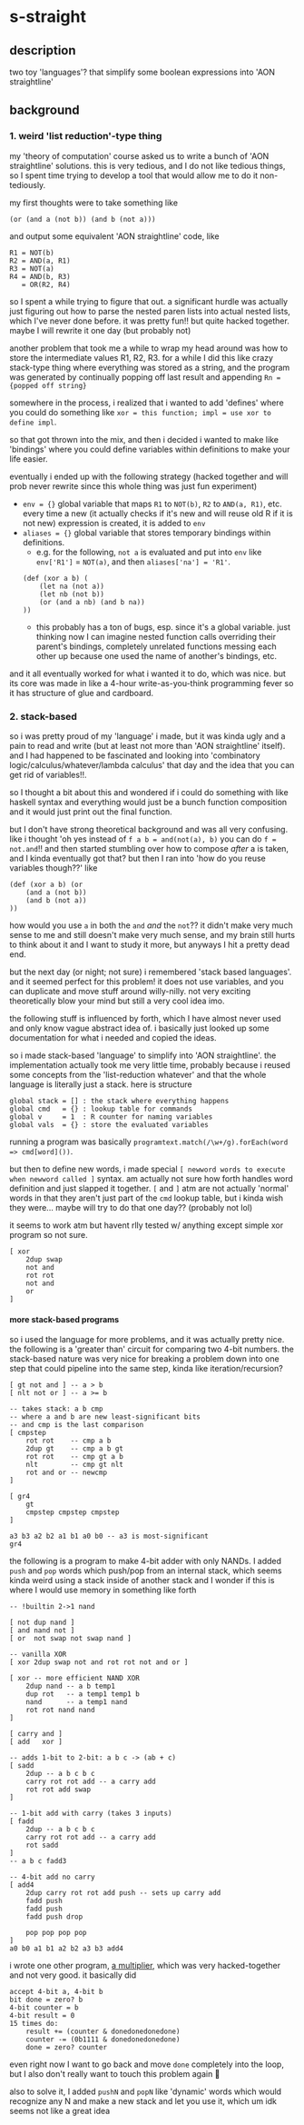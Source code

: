 # s-straight

## description
two toy 'languages'? that simplify some boolean expressions into 'AON straightline'

## background

### 1. weird 'list reduction'-type thing
my 'theory of computation' course asked us to write a bunch of 'AON straightline' solutions. this is very tedious, and I do not like tedious things, so I spent time trying to develop a tool that would allow me to do it non-tediously.

my first thoughts were to take something like

```
(or (and a (not b)) (and b (not a)))
```

and output some equivalent 'AON straightline' code, like

```
R1 = NOT(b)
R2 = AND(a, R1)
R3 = NOT(a)
R4 = AND(b, R3)
   = OR(R2, R4)
```

so I spent a while trying to figure that out. a significant hurdle was actually just figuring out how to parse the nested paren lists into actual nested lists, which I've never done before. it was pretty fun!! but quite hacked together. maybe I will rewrite it one day (but probably not)

another problem that took me a while to wrap my head around was how to store the intermediate values R1, R2, R3. for a while I did this like crazy stack-type thing where everything was stored as a string, and the program was generated by continually popping off last result and appending `Rn = {popped off string}`

somewhere in the process, i realized that i wanted to add 'defines' where you could do something like `xor = this function; impl = use xor to define impl`.

so that got thrown into the mix, and then i decided i wanted to make like 'bindings' where you could define variables within definitions to make your life easier.

eventually i ended up with the following strategy (hacked together and will prob never rewrite since this whole thing was just fun experiment)

- `env = {}` global variable that maps `R1` to `NOT(b)`, `R2` to `AND(a, R1)`, etc. every time a new (it actually checks if it's new and will reuse old R if it is not new) expression is created, it is added to `env`
- `aliases = {}` global variable that stores temporary bindings within definitions.
	- e.g. for the following, `not a` is evaluated and put into `env` like `env['R1']` = `NOT(a)`, and then `aliases['na'] = 'R1'`.
	 ```
	 (def (xor a b) (
	     (let na (not a))
	     (let nb (not b))
	     (or (and a nb) (and b na))
	 ))
	 ```
	 - this probably has a ton of bugs, esp. since it's a global variable. just thinking now I can imagine nested function calls overriding their parent's bindings, completely unrelated functions messing each other up because one used the name of another's bindings, etc.

and it all eventually worked for what i wanted it to do, which was nice. but its core was made in like a 4-hour write-as-you-think programming fever so it has structure of glue and cardboard.

### 2. stack-based
so i was pretty proud of my 'language' i made, but it was kinda ugly and a pain to read and write (but at least not more than 'AON straightline' itself). and I had happened to be fascinated and looking into 'combinatory logic/calculus/whatever/lambda calculus' that day and the idea that you can get rid of variables!!.

so I thought a bit about this and wondered if i could do something with like haskell syntax and everything would just be a bunch function composition and it would just print out the final function.

but I don't have strong theoretical background and was all very confusing. like i thought 'oh yes instead of `f a b = and(not(a), b)` you can do `f = not.and`!! and then started stumbling over how to compose _after_ a is taken, and I kinda eventually got that? but then I ran into 'how do you reuse variables though??' like

```
(def (xor a b) (or
	(and a (not b))
	(and b (not a))
))
```

how would you use `a` in both the `and` _and_ the `not`?? it didn't make very much sense to me and still doesn't make very much sense, and my brain still hurts to think about it and I want to study it more, but anyways I hit a pretty dead end.

but the next day (or night; not sure) i remembered 'stack based languages'. and it seemed perfect for this problem! it does not use variables, and you can duplicate and move stuff around willy-nilly. not very exciting theoretically blow your mind but still a very cool idea imo.

the following stuff is influenced by forth, which I have almost never used and only know vague abstract idea of. i basically just looked up some documentation for what i needed and copied the ideas.

so i made stack-based 'language' to simplify into 'AON straightline'. the implementation actually took me very little time, probably because i reused some concepts from the 'list-reduction whatever' and that the whole language is literally just a stack. here is structure

```
global stack = [] : the stack where everything happens
global cmd   = {} : lookup table for commands
global v     = 1  : R counter for naming variables
global vals  = {} : store the evaluated variables
```

running a program was basically `programtext.match(/\w+/g).forEach(word => cmd[word]())`.

but then to define new words, i made special `[ newword words to execute when newword called ]` syntax. am actually not sure how forth handles word definition and just slapped it together. `[` and `]` atm are not actually 'normal' words in that they aren't just part of the `cmd` lookup table, but i kinda wish they were... maybe will try to do that one day?? (probably not lol)

it seems to work atm but havent rlly tested w/ anything except simple xor program so not sure.

```
[ xor
	2dup swap
	not and
	rot rot
	not and
	or
]
```

#### more stack-based programs
so i used the language for more problems, and it was actually pretty nice. the following is a 'greater than' circuit for comparing two 4-bit numbers. the stack-based nature was very nice for breaking a problem down into one step that could pipeline into the same step, kinda like iteration/recursion?

```
[ gt not and ] -- a > b
[ nlt not or ] -- a >= b

-- takes stack: a b cmp
-- where a and b are new least-significant bits
-- and cmp is the last comparison
[ cmpstep
	rot rot    -- cmp a b
	2dup gt    -- cmp a b gt
	rot rot    -- cmp gt a b
	nlt        -- cmp gt nlt
	rot and or -- newcmp
]

[ gr4
	gt
	cmpstep cmpstep cmpstep
]

a3 b3 a2 b2 a1 b1 a0 b0 -- a3 is most-significant
gr4
```

the following is a program to make 4-bit adder with only NANDs. I added `push` and `pop` words which push/pop from an internal stack, which seems kinda weird using a stack inside of another stack and I wonder if this is where I would use memory in something like forth
```
-- !builtin 2->1 nand

[ not dup nand ]
[ and nand not ]
[ or  not swap not swap nand ]

-- vanilla XOR
[ xor 2dup swap not and rot rot not and or ]

[ xor -- more efficient NAND XOR
	2dup nand -- a b temp1
	dup rot   -- a temp1 temp1 b
	nand      -- a temp1 nand
	rot rot nand nand
]

[ carry and ]
[ add   xor ]

-- adds 1-bit to 2-bit: a b c -> (ab + c)
[ sadd
	2dup -- a b c b c
	carry rot rot add -- a carry add
	rot rot add swap
]

-- 1-bit add with carry (takes 3 inputs)
[ fadd
	2dup -- a b c b c
	carry rot rot add -- a carry add
	rot sadd
]
-- a b c fadd3

-- 4-bit add no carry
[ add4
	2dup carry rot rot add push -- sets up carry add
	fadd push
	fadd push
	fadd push drop

	pop pop pop pop
]
a0 b0 a1 b1 a2 b2 a3 b3 add4
```

i wrote one other program, [a multiplier](https://gist.github.com/hywn/6b0d521714101c71e0cf167d092e430d), which was very hacked-together and not very good. it basically did

```
accept 4-bit a, 4-bit b
bit done = zero? b
4-bit counter = b
4-bit result = 0
15 times do:
	result += (counter & donedonedonedone)
	counter -= (0b1111 & donedonedonedone)
	done = zero? counter
```

even right now I want to go back and move `done` completely into the loop, but I also don't really want to touch this problem again 🙂

also to solve it, I added `pushN` and `popN` like 'dynamic' words which would recognize any N and make a new stack and let you use it, which um idk seems not like a great idea